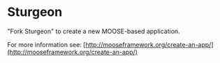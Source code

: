 Sturgeon
=====

"Fork Sturgeon" to create a new MOOSE-based application.

For more information see: [http://mooseframework.org/create-an-app/](http://mooseframework.org/create-an-app/)
